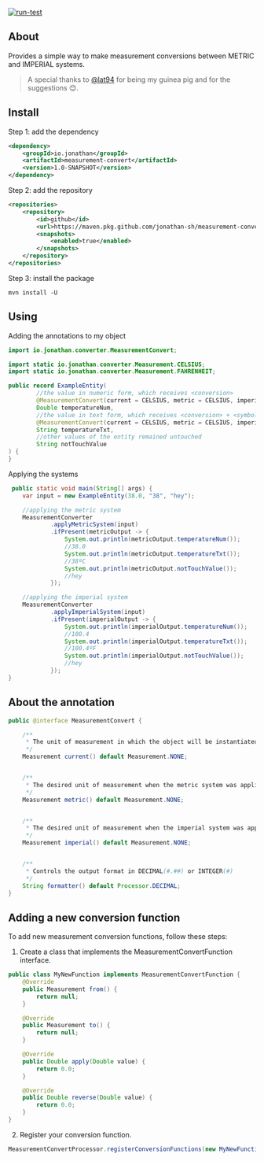 [![run-test](https://github.com/jonathan-sh/measurement-convert/actions/workflows/maven.yml/badge.svg)](https://github.com/jonathan-sh/measurement-convert/actions/workflows/maven.yml)

## About

Provides a simple way to make measurement conversions between METRIC and IMPERIAL systems.
> A special thanks to [@lat94](https://github.com/lat94) for being my guinea pig and for the suggestions 😊.

## Install

Step 1: add the dependency

```xml
<dependency>
    <groupId>io.jonathan</groupId>
    <artifactId>measurement-convert</artifactId>
    <version>1.0-SNAPSHOT</version>
</dependency>
```
Step 2: add the repository

```xml
<repositories>
    <repository>
        <id>github</id>
        <url>https://maven.pkg.github.com/jonathan-sh/measurement-convert</url>
        <snapshots>
            <enabled>true</enabled>
        </snapshots>
    </repository>
</repositories>
```

Step 3: install the package

```shell
mvn install -U
```

## Using

Adding the annotations to my object

```java
import io.jonathan.converter.MeasurementConvert;

import static io.jonathan.converter.Measurement.CELSIUS;
import static io.jonathan.converter.Measurement.FAHRENHEIT;

public record ExampleEntity(
        //the value in numeric form, which receives <conversion>
        @MeasurementConvert(current = CELSIUS, metric = CELSIUS, imperial = FAHRENHEIT)
        Double temperatureNum,
        //the value in text form, which receives <conversion> + <symbol>
        @MeasurementConvert(current = CELSIUS, metric = CELSIUS, imperial = FAHRENHEIT)
        String temperatureTxt,
        //other values of the entity remained untouched
        String notTouchValue
) {
}
```

Applying the systems

```java
 public static void main(String[] args) {
    var input = new ExampleEntity(38.0, "38", "hey");

    //applying the metric system
    MeasurementConverter
            .applyMetricSystem(input)
            .ifPresent(metricOutput -> {
                System.out.println(metricOutput.temperatureNum());
                //38.0
                System.out.println(metricOutput.temperatureTxt());
                //38ºC
                System.out.println(metricOutput.notTouchValue());
                //hey
            });

    //applying the imperial system
    MeasurementConverter
            .applyImperialSystem(input)
            .ifPresent(imperialOutput -> {
                System.out.println(imperialOutput.temperatureNum());
                //100.4
                System.out.println(imperialOutput.temperatureTxt());
                //100.4ºF
                System.out.println(imperialOutput.notTouchValue());
                //hey
            });
}
```

## About the annotation

```java
public @interface MeasurementConvert {

    /**
     * The unit of measurement in which the object will be instantiated
     */
    Measurement current() default Measurement.NONE;


    /**
     * The desired unit of measurement when the metric system was applied
     */
    Measurement metric() default Measurement.NONE;


    /**
     * The desired unit of measurement when the imperial system was applied
     */
    Measurement imperial() default Measurement.NONE;


    /**
     * Controls the output format in DECIMAL(#.##) or INTEGER(#)
     */
    String formatter() default Processor.DECIMAL;
}
```

## Adding a new conversion function

To add new measurement conversion functions, follow these steps:

1. Create a class that implements the MeasurementConvertFunction interface.

```java
public class MyNewFunction implements MeasurementConvertFunction {
    @Override
    public Measurement from() {
        return null;
    }

    @Override
    public Measurement to() {
        return null;
    }

    @Override
    public Double apply(Double value) {
        return 0.0;
    }

    @Override
    public Double reverse(Double value) {
        return 0.0;
    }
}
```

2. Register your conversion function.

```java
MeasurementConvertProcessor.registerConversionFunctions(new MyNewFunction());
```